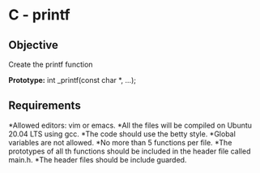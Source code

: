 
# C - printf




## Objective
Create the printf function

**Prototype:** int _printf(const char *, ...);
## Requirements
*Allowed editors: vim or emacs.
*All the files will be compiled on Ubuntu 20.04 LTS using gcc.
*The code should use the betty style.
*Global variables are not allowed.
*No more than 5 functions per file.
*The prototypes of all th functions should be included in the header file called main.h.
*The header files should be include guarded.
